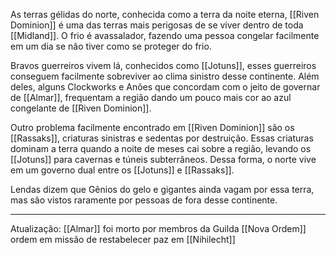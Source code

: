 As terras gélidas do norte, conhecida como a terra da noite eterna, [[Riven Dominion]] é uma das terras mais perigosas de se viver dentro de toda [[Midland]]. O frio é avassalador, fazendo uma pessoa congelar facilmente em um dia se não tiver como se proteger do frio.

Bravos guerreiros vivem lá, conhecidos como [[Jotuns]], esses guerreiros conseguem facilmente sobreviver ao clima sinistro desse continente. Além deles, alguns Clockworks e Anões que concordam com o jeito de governar de [[Almar]], frequentam a região dando um pouco mais cor ao azul congelante de [[Riven Dominion]].

Outro problema facilmente encontrado em [[Riven Dominion]] são os [[Rassaks]], criaturas sinistras e sedentas por destruição. Essas criaturas dominam a terra quando a noite de meses cai sobre a região, levando os [[Jotuns]] para cavernas e túneis subterrâneos. Dessa forma, o norte vive em um governo dual entre os [[Jotuns]] e [[Rassaks]].

Lendas dizem que Gênios do gelo e gigantes ainda vagam por essa terra, mas são vistos raramente por pessoas de fora desse continente.

---
Atualização: [[Almar]] foi morto por membros da Guilda [[Nova Ordem]] ordem em missão de restabelecer paz em [[Nihilecht]]